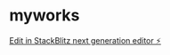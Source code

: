 # myworks

[Edit in StackBlitz next generation editor ⚡️](https://stackblitz.com/~/github.com/pedroyorpo/myworks)